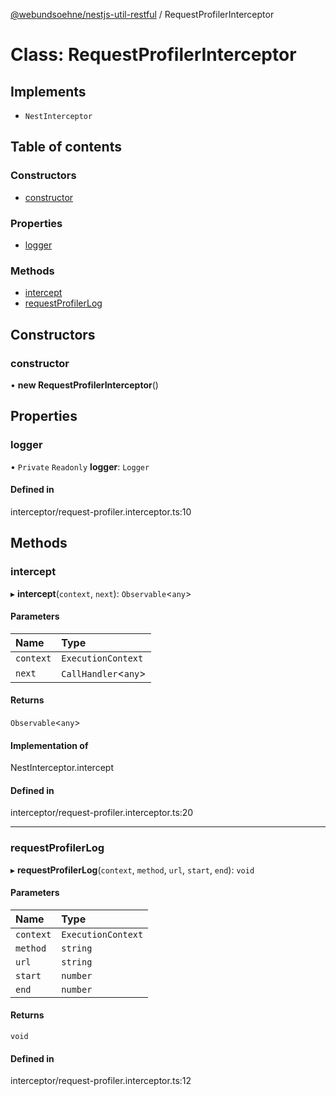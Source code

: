 [@webundsoehne/nestjs-util-restful](../README.md) / RequestProfilerInterceptor

# Class: RequestProfilerInterceptor

## Implements

- `NestInterceptor`

## Table of contents

### Constructors

- [constructor](RequestProfilerInterceptor.md#constructor)

### Properties

- [logger](RequestProfilerInterceptor.md#logger)

### Methods

- [intercept](RequestProfilerInterceptor.md#intercept)
- [requestProfilerLog](RequestProfilerInterceptor.md#requestprofilerlog)

## Constructors

### constructor

• **new RequestProfilerInterceptor**()

## Properties

### logger

• `Private` `Readonly` **logger**: `Logger`

#### Defined in

interceptor/request-profiler.interceptor.ts:10

## Methods

### intercept

▸ **intercept**(`context`, `next`): `Observable`<`any`\>

#### Parameters

| Name | Type |
| :------ | :------ |
| `context` | `ExecutionContext` |
| `next` | `CallHandler`<`any`\> |

#### Returns

`Observable`<`any`\>

#### Implementation of

NestInterceptor.intercept

#### Defined in

interceptor/request-profiler.interceptor.ts:20

___

### requestProfilerLog

▸ **requestProfilerLog**(`context`, `method`, `url`, `start`, `end`): `void`

#### Parameters

| Name | Type |
| :------ | :------ |
| `context` | `ExecutionContext` |
| `method` | `string` |
| `url` | `string` |
| `start` | `number` |
| `end` | `number` |

#### Returns

`void`

#### Defined in

interceptor/request-profiler.interceptor.ts:12
